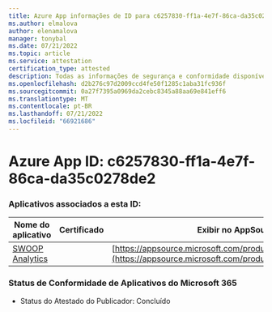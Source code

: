 ```yaml
---
title: Azure App informações de ID para c6257830-ff1a-4e7f-86ca-da35c0278de2
ms.author: elmalova
author: elenamalova
manager: tonybal
ms.date: 07/21/2022
ms.topic: article
ms.service: attestation
certification_type: attested
description: Todas as informações de segurança e conformidade disponíveis para c6257830-ff1a-4e7f-86ca-da35c0278de2.
ms.openlocfilehash: d2b276c97d2009ccd4fe50f1285c1aba31fc936f
ms.sourcegitcommit: 0a27f7395a0969da2cebc8345a88aa69e841eff6
ms.translationtype: MT
ms.contentlocale: pt-BR
ms.lasthandoff: 07/21/2022
ms.locfileid: "66921686"
---
```

# <a name="azure-app-id-c6257830-ff1a-4e7f-86ca-da35c0278de2"></a>Azure App ID: c6257830-ff1a-4e7f-86ca-da35c0278de2


### <a name="apps-associated-with-this-id"></a>Aplicativos associados a esta ID:
| **Nome do aplicativo** | **Certificado** | **Exibir no AppSource** |
|--------------|---------------|-----------------------|
| [SWOOP Analytics](../forward/WA200000877.md) |  | [https://appsource.microsoft.com/product/office/WA200000877](https://appsource.microsoft.com/product/office/WA200000877) |

### <a name="microsoft-365-app-compliance-status"></a>Status de Conformidade de Aplicativos do Microsoft 365
- Status do Atestado do Publicador: Concluído
